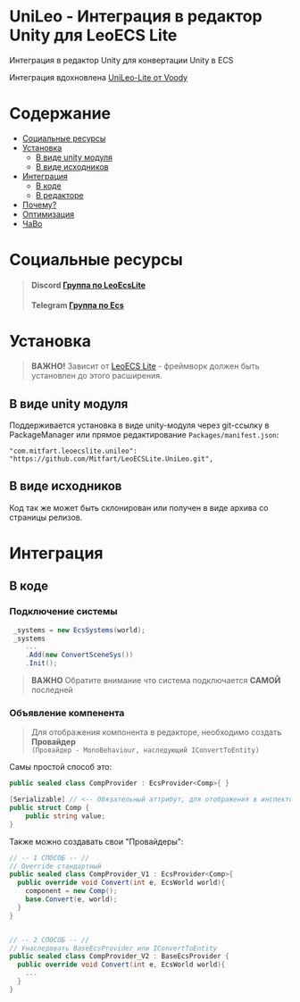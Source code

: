 # UniLeo - Интеграция в редактор Unity для LeoECS Lite
Интеграция в редактор Unity для конвертации Unity в ECS

Интеграция вдохновлена [UniLeo-Lite от Voody](https://github.com/Mitfart/UniLeo-Lite)



# Содержание
* [Социальные ресурсы](#Социальные-ресурсы)
* [Установка](#Установка)
    * [В виде unity модуля](#В-виде-unity-модуля)
    * [В виде исходников](#В-виде-исходников)
* [Интеграция](#Интеграция)
    * [В коде](#В-коде)
    * [В редакторе](#В-редакторе)
* [Почему?](#Почему?)
* [Оптимизация](#Оптимизация)
* [ЧаВо](#ЧаВо)

# Социальные ресурсы
> #### Discord [Группа по LeoEcsLite](https://discord.gg/5GZVde6)
> #### Telegram [Группа по Ecs](https://t.me/ecschat)



# Установка

> **ВАЖНО!** Зависит от [LeoECS Lite](https://github.com/Leopotam/ecslite) - фреймворк должен быть установлен до этого расширения.

## В виде unity модуля
Поддерживается установка в виде unity-модуля через git-ссылку в PackageManager или прямое редактирование `Packages/manifest.json`:
```
"com.mitfart.leoecslite.unileo": "https://github.com/Mitfart/LeoECSLite.UniLeo.git",
```

## В виде исходников
Код так же может быть склонирован или получен в виде архива со страницы релизов.


# Интеграция

## В коде
### Подключение системы
```c#
 _systems = new EcsSystems(world);
 _systems
    ...
    .Add(new ConvertSceneSys())
    .Init();
```
> **ВАЖНО** Обратите внимание что система подключается **САМОЙ** последней

### Объявление компенента
> Для отображения компонента в редакторе, необходимо создать **Провайдер**  
> `(Провайдер - MonoBehaviour, наследующий IConvertToEntity)`

Самы простой способ это:
```c#
public sealed class CompProvider : EcsProvider<Comp>{ }

[Serializable] // <-- Обязательный аттрибут, для отображения в инспекторе
public struct Comp {
    public string value;
}
```
Также можно создавать свои "Провайдеры":
```cs
// -- 1 СПОСОБ -- //
// Override стандартный
public sealed class CompProvider_V1 : EcsProvider<Comp>{
  public override void Convert(int e, EcsWorld world){
    component = new Comp();
    base.Convert(e, world);
  }
}


// -- 2 СПОСОБ -- //
// Унаследовать BaseEcsProvider или IConvertToEntity
public sealed class CompProvider_V2 : BaseEcsProvider {
  public override void Convert(int e, EcsWorld world){
    ...
  }
}

```
